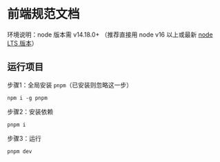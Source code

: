 # 前端规范文档

环境说明：node 版本需 v14.18.0+ （推荐直接用 node v16 以上或最新 [node LTS 版本](https://nodejs.org/en)）

## 运行项目

步骤1：全局安装 `pnpm`（已安装则忽略这一步）

```shell
npm i -g pnpm 
```

步骤2：安装依赖

```shell
pnpm i
```

步骤3：运行

```shell
pnpm dev
```
